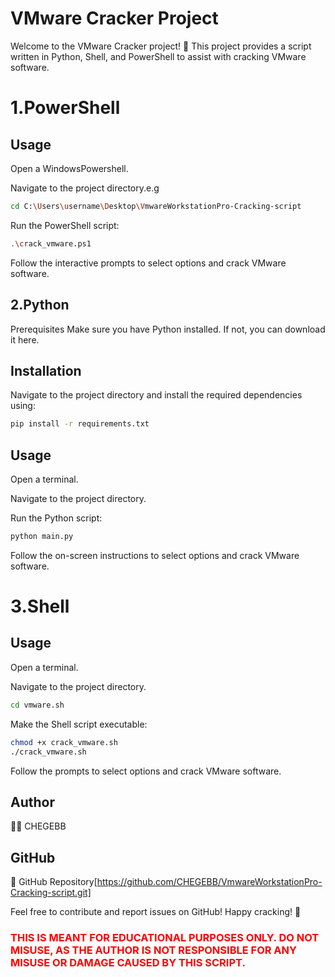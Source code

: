 # VMware Cracker Project
Welcome to the VMware Cracker project! 🚀 This project provides a script written in Python, Shell, and PowerShell to assist with cracking VMware software.
# 1.PowerShell
## Usage
Open a WindowsPowershell.

Navigate to the project directory.e.g
```bash
cd C:\Users\username\Desktop\VmwareWorkstationPro-Cracking-script
```

Run the PowerShell script:
```bash
.\crack_vmware.ps1
```
Follow the interactive prompts to select options and crack VMware software.
## 2.Python
Prerequisites
Make sure you have Python installed. If not, you can download it here.

## Installation
Navigate to the project directory and install the required dependencies using:
  ```bash
pip install -r requirements.txt
```
## Usage
Open a terminal.

Navigate to the project directory.

Run the Python script:

```bash
python main.py
```
Follow the on-screen instructions to select options and crack VMware software.

# 3.Shell
## Usage
Open a terminal.

Navigate to the project directory.
```bash
cd vmware.sh
``` 

Make the Shell script executable:

```bash
chmod +x crack_vmware.sh
./crack_vmware.sh
```
Follow the prompts to select options and crack VMware software.



## Author
👨‍💻 CHEGEBB

## GitHub
🔗 GitHub Repository[https://github.com/CHEGEBB/VmwareWorkstationPro-Cracking-script.git]

Feel free to contribute and report issues on GitHub! Happy cracking! 🎉
### <p style="color:red;">THIS IS MEANT FOR EDUCATIONAL PURPOSES ONLY. DO NOT MISUSE, AS THE AUTHOR IS NOT RESPONSIBLE FOR ANY MISUSE OR DAMAGE CAUSED BY THIS SCRIPT.</p>


